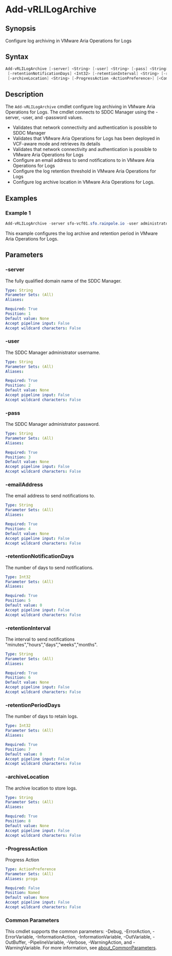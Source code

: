 # Add-vRLILogArchive

## Synopsis

Configure log archiving in VMware Aria Operations for Logs

## Syntax

```powershell
Add-vRLILogArchive [-server] <String> [-user] <String> [-pass] <String> [-emailAddress] <String>
 [-retentionNotificationDays] <Int32> [-retentionInterval] <String> [-retentionPeriodDays] <Int32>
 [-archiveLocation] <String> [-ProgressAction <ActionPreference>] [<CommonParameters>]
```

## Description

The `Add-vRLILogArchive` cmdlet configure log archiving in VMware Aria Operations for Logs.
The cmdlet connects to SDDC Manager using the -server, -user, and -password values.

- Validates that network connectivity and authentication is possible to SDDC Manager
- Validates that VMware Aria Operations for Logs has been deployed in VCF-aware mode and retrieves its details
- Validates that network connectivity and authentication is possible to VMware Aria Operations for Logs
- Configure an email address to send notifications to in VMware Aria Operations for Logs
- Configure the log retention threshold in VMware Aria Operations for Logs
- Configure log archive location in VMware Aria Operations for Logs.

## Examples

### Example 1

```powershell
Add-vRLILogArchive -server sfo-vcf01.sfo.rainpole.io -user administrator@vsphere.local -pass VMw@re1! -emailAddress administrator@rainpole.io -retentionNotificationDays 1 -retentionInterval weeks -retentionPeriodDays 7 -archiveLocation "nfs://172.27.11.4/sfo-m01-vrli01-400GB"
```

This example configures the log archive and retention period in VMware Aria Operations for Logs.

## Parameters

### -server

The fully qualified domain name of the SDDC Manager.

```yaml
Type: String
Parameter Sets: (All)
Aliases:

Required: True
Position: 1
Default value: None
Accept pipeline input: False
Accept wildcard characters: False
```

### -user

The SDDC Manager administrator username.

```yaml
Type: String
Parameter Sets: (All)
Aliases:

Required: True
Position: 2
Default value: None
Accept pipeline input: False
Accept wildcard characters: False
```

### -pass

The SDDC Manager administrator password.

```yaml
Type: String
Parameter Sets: (All)
Aliases:

Required: True
Position: 3
Default value: None
Accept pipeline input: False
Accept wildcard characters: False
```

### -emailAddress

The email address to send notifications to.

```yaml
Type: String
Parameter Sets: (All)
Aliases:

Required: True
Position: 4
Default value: None
Accept pipeline input: False
Accept wildcard characters: False
```

### -retentionNotificationDays

The number of days to send notifications.

```yaml
Type: Int32
Parameter Sets: (All)
Aliases:

Required: True
Position: 5
Default value: 0
Accept pipeline input: False
Accept wildcard characters: False
```

### -retentionInterval

The interval to send notifications "minutes","hours","days","weeks","months".

```yaml
Type: String
Parameter Sets: (All)
Aliases:

Required: True
Position: 6
Default value: None
Accept pipeline input: False
Accept wildcard characters: False
```

### -retentionPeriodDays

The number of days to retain logs.

```yaml
Type: Int32
Parameter Sets: (All)
Aliases:

Required: True
Position: 7
Default value: 0
Accept pipeline input: False
Accept wildcard characters: False
```

### -archiveLocation

The archive location to store logs.

```yaml
Type: String
Parameter Sets: (All)
Aliases:

Required: True
Position: 8
Default value: None
Accept pipeline input: False
Accept wildcard characters: False
```

### -ProgressAction

Progress Action

```yaml
Type: ActionPreference
Parameter Sets: (All)
Aliases: proga

Required: False
Position: Named
Default value: None
Accept pipeline input: False
Accept wildcard characters: False
```

### Common Parameters

This cmdlet supports the common parameters: -Debug, -ErrorAction, -ErrorVariable, -InformationAction, -InformationVariable, -OutVariable, -OutBuffer, -PipelineVariable, -Verbose, -WarningAction, and -WarningVariable. For more information, see [about_CommonParameters](http://go.microsoft.com/fwlink/?LinkID=113216).
